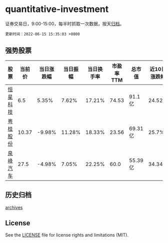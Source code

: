 # quantitative-investment

证券交易日，9:00-15:00，每半时抓取一次数据，按天[归档](archives)。

`更新时间：2022-06-15 15:35:03 +0800`

## 强势股票

|股票|当前价|当日涨跌幅|当日振幅|当日换手率|市盈率TTM|总市值|近10日涨跌幅|
|----|----|----|----|----|----|----|----|
|[恒星科技](https://xueqiu.com/S/SZ002132)|6.5|5.35%|7.62%|17.21%|74.53|91.1亿|24.52%|
|[粤桂股份](https://xueqiu.com/S/SZ000833)|10.37|-9.98%|11.28%|18.33%|23.56|69.31亿|25.7%|
|[泉峰汽车](https://xueqiu.com/S/SH603982)|27.5|-4.98%|7.05%|22.25%|60.0|55.39亿|34.34%|

## 历史归档

[archives](archives)

## License

See the [LICENSE](LICENSE) file for license rights and limitations (MIT).